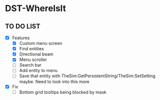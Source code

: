 # DST-WhereIsIt

## TO DO LIST
- [x] Features
    - [x] Custom menu screen
    - [x] Find entities 
    - [x] Directional beam
    - [x] Menu scroller
    - [ ] Search bar
    - [ ] Add entity to menu
    - [ ] Save that entity with TheSim:GetPersistentString/TheSim:SetSetting maybe. Need to look into this more

- [x] Fix
    - [ ] Bottom grid tooltips being blocked by mask
